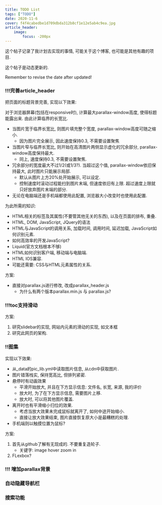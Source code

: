 ```yaml
---
title: TODO List
tags: ["TODO"]
date: 2020-11-6
cover: f4f4cabedbe1d709dbda312b8cf1e12e5ab4c9ea.jpg
article_header:
    image:
        focus: -200px
---
```

这个帖子记录了我计划去实现的事情, 可能关于这个博客, 也可能是其他有趣的项目.

这个帖子是动态更新的.

Remember to revise the date after updated!
<!--more-->
### !!!完善article_header
把页面的标题背景完善, 实现以下效果:

对于浏览器屏幕(包括在responsive时), 计算最大parallax-window高度, 使得标题能露出来. 由此计算临界的长宽比.
- 当图片宽于临界长宽比, 则图片填充整个宽度, parallax-window高度可随之缩小.
  - 因为图片完全展示, 因此速度保持0.3, 不需要设置聚焦
- 当图片窄与临界长宽比, 则开始在高清图片两侧显示虚化的冗余部分, parallax-window高度保持最大.
  - 同上, 速度保持0.3, 不需要设置聚焦.
- 冗余部分的宽度最大不过1/2(或1/3?). 当超过这个值, parallax-window依旧保持最大, 此时图片只能展示局部.
  - 默认从图片上方20%处开始展示, 可以设定.
  - 控制速度时滚动过程能扫到图片末端, 但速度依旧有上限. 超过速度上限就只好放弃图片末端的部分.
- 无论在电脑端还是手机端都使用此配置, 浏览器大小改变时也使用此配置.

为此所需的知识:
- HTML相关的标签及其属性(不要管其他无关的东西), 以及在页面的排布, 重叠.
- HTML, DOM, JavaScript, JQuery的语法
- HTML与JavaScript的调用关系, 加载时间, 调用时间, 延迟加载, JavaScript如何识别元素.
- 如何高效率的开发JavaScript?
- Liquid(官方文档根本不够)
- HTML如何识别客户端, 移动端与电脑端.
- HTML IOS兼容.
- 可能还需要: CSS与HTML元素属性的关系.

方案:
- 直接对parallax.js进行修改, 改成parallax_header.js
  - 为什么有两个版本parallax.min.js 与 parallax.js?


### !!!toc支持滑动

方案:
1. 研究slidebar的实现, 网站内元素的滑动的实现, 如文本框
2. 研究此网页的架构.

### !!图集

实现以下效果:
- 从_data的pic_lib.yml中读取图片信息, 从cdn中获取图片.
- 图片错落栈实, 保持宽高比, 但排列紧密.
- 悬停时有动画效果
  - 平滑开始放大, 并且在下方显示信息: 文件名, 长宽, 来源, 我的评价
  - 放大时, 为了在下方显示信息, 需要图片上移.
  - 放大时, 可以将其他图片覆盖.
- 离开时也有平滑缩小归位的效果. 
  - 考虑当放大效果未完成鼠标就离开了, 如何中途开始缩小. 
  - 直接让放大效果结束, 图片直接恢复原大小是最糟糕的处理.
- 手机端则以触摸位置为鼠标?

方案:
1. 首先从github了解有无现成的. 不要重复造轮子.
    - 关键字: image hover zoom in
2. FLexbox?


### !!! 增加parallax背景
### 自动隐藏导航栏
### 搜索功能